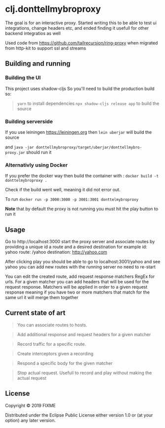 # clj.donttellmybroproxy

The goal is for an interactive proxy.
Started writing this to be able to test ui integrations, change headers etc, and ended finding it usefull for other backend integratios as well

Used code from https://github.com/tailrecursion/ring-proxy when migrated from http-kit to support ssl
and streams
 
## Building and running

### Building the UI
This project uses shadow-cljs So you'll need to build the production build so:
> `yarn` to install dependencies
> `npx shadow-cljs release app` to build the source 

### Building serverside
If you use leiningen https://leiningen.org then `lein uberjar` will build the source
 
and `java -jar donttellmybroproxy/target/uberjar/donttellmybro-proxy.jar` should run it

### Alternativly using Docker
If you prefer the docker way then build the container with :
`docker build -t donttelmybroproxy . `

Check if the build went well, meaning it did not error out.

To run `docker run -p 3000:3000 -p 3001:3001 donttelmybroproxy `

**Note** that by default the proxy is not running you must hit the play button to run it

## Usage

Go to http://localhost:3000 start the proxy server and associate routes by providing a unique id a route and a
desired destination for example
id: yahoo
route: /yahoo
destination: http://yahoo.com

After clicking play you should be able to go to localhost:3001/yahoo and see yahoo
you can add new routes with the running server no need to re-start

You can edit the created route, add request response matchers RegEx for urls. For a given matcher
you can add headers that will be used for the request response. Matchers will be applied in order to a given
request response meaning if you have two or more matchers that match for the same url it will merge them together


## Current state of art
> You can associate routes to hosts.

> Add additional response and request headers for a given matcher

> Record traffic for a specific route.

> Create interceptors given a recording

> Respond a specific body for the given matcher

> Stop actual request. Usefull to record and play without making the actual request

## License

Copyright © 2019 FIXME

Distributed under the Eclipse Public License either version 1.0 or (at
your option) any later version.

